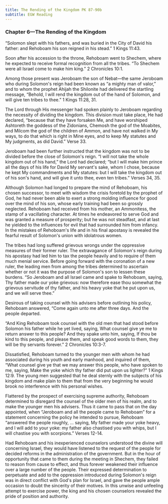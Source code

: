 ```yaml
---
title: The Rending of the Kingdom PK 87-90b
subtitle: EGW Reading
---
```


### Chapter 6—The Rending of the Kingdom

“Solomon slept with his fathers, and was buried in the City of David his father: and Rehoboam his son reigned in his stead.” 1 Kings 11:43.

Soon after his accession to the throne, Rehoboam went to Shechem, where he expected to receive formal recognition from all the tribes. “To Shechem were all Israel come to make him king.” 2 Chronicles 10:1.

Among those present was Jeroboam the son of Nebat—the same Jeroboam who during Solomon's reign had been known as “a mighty man of valor,” and to whom the prophet Ahijah the Shilonite had delivered the startling message, “Behold, I will rend the kingdom out of the hand of Solomon, and will give ten tribes to thee.” 1 Kings 11:28, 31.

The Lord through His messenger had spoken plainly to Jeroboam regarding the necessity of dividing the kingdom. This division must take place, He had declared, “because that they have forsaken Me, and have worshiped Ashtoreth the goddess of the Zidonians, Chemosh the god of the Moabites, and Milcom the god of the children of Ammon, and have not walked in My ways, to do that which is right in Mine eyes, and to keep My statutes and My judgments, as did David.” Verse 33.

Jeroboam had been further instructed that the kingdom was not to be divided before the close of Solomon's reign. “I will not take the whole kingdom out of his hand,” the Lord had declared; “but I will make him prince all the days of his life for David My servant's sake, whom I chose, because he kept My commandments and My statutes: but I will take the kingdom out of his son's hand, and will give it unto thee, even ten tribes.” Verses 34, 35.

Although Solomon had longed to prepare the mind of Rehoboam, his chosen successor, to meet with wisdom the crisis foretold by the prophet of God, he had never been able to exert a strong molding influence for good over the mind of his son, whose early training had been so grossly neglected. Rehoboam had received from his mother, an Ammonitess, the stamp of a vacillating character. At times he endeavored to serve God and was granted a measure of prosperity; but he was not steadfast, and at last he yielded to the influences for evil that had surrounded him from infancy. In the mistakes of Rehoboam's life and in his final apostasy is revealed the fearful result of Solomon's union with idolatrous women.

The tribes had long suffered grievous wrongs under the oppressive measures of their former ruler. The extravagance of Solomon's reign during his apostasy had led him to tax the people heavily and to require of them much menial service. Before going forward with the coronation of a new ruler, the leading men from among the tribes determined to ascertain whether or not it was the purpose of Solomon's son to lessen these burdens. “So Jeroboam and all Israel came and spake to Rehoboam, saying, Thy father made our yoke grievous: now therefore ease thou somewhat the grievous servitude of thy father, and his heavy yoke that he put upon us, and we will serve thee.”

Desirous of taking counsel with his advisers before outlining his policy, Rehoboam answered, “Come again unto me after three days. And the people departed.

“And King Rehoboam took counsel with the old men that had stood before Solomon his father while he yet lived, saying, What counsel give ye me to return answer to this people? And they spake unto him, saying, If thou be kind to this people, and please them, and speak good words to them, they will be thy servants forever.” 2 Chronicles 10:3-7.

Dissatisfied, Rehoboam turned to the younger men with whom he had associated during his youth and early manhood, and inquired of them, “What counsel give ye that we may answer this people, who have spoken to me, saying, Make the yoke which thy father did put upon us lighter?” 1 Kings 12:9. The young men suggested that he deal sternly with the subjects of his kingdom and make plain to them that from the very beginning he would brook no interference with his personal wishes.

Flattered by the prospect of exercising supreme authority, Rehoboam determined to disregard the counsel of the older men of his realm, and to make the younger men his advisers. Thus it came to pass that on the day appointed, when “Jeroboam and all the people came to Rehoboam” for a statement concerning the policy he intended to pursue, Rehoboam “answered the people roughly, ... saying, My father made your yoke heavy, and I will add to your yoke: my father also chastised you with whips, but I will chastise you with scorpions.” Verses 12-14.

Had Rehoboam and his inexperienced counselors understood the divine will concerning Israel, they would have listened to the request of the people for decided reforms in the administration of the government. But in the hour of opportunity that came to them during the meeting in Shechem, they failed to reason from cause to effect, and thus forever weakened their influence over a large number of the people. Their expressed determination to perpetuate and add to the oppression introduced during Solomon's reign was in direct conflict with God's plan for Israel, and gave the people ample occasion to doubt the sincerity of their motives. In this unwise and unfeeling attempt to exercise power, the king and his chosen counselors revealed the pride of position and authority.